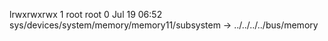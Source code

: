 lrwxrwxrwx 1 root root 0 Jul 19 06:52 sys/devices/system/memory/memory11/subsystem -> ../../../../bus/memory
